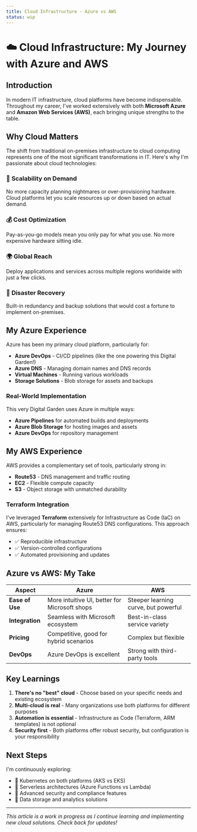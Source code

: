 ```yaml
---
title: Cloud Infrastructure - Azure vs AWS
status: wip
---
```


# ☁️ Cloud Infrastructure: My Journey with Azure and AWS

## Introduction

In modern IT infrastructure, cloud platforms have become indispensable. Throughout my career, I've worked extensively with both **Microsoft Azure** and **Amazon Web Services (AWS)**, each bringing unique strengths to the table.

## Why Cloud Matters

The shift from traditional on-premises infrastructure to cloud computing represents one of the most significant transformations in IT. Here's why I'm passionate about cloud technologies:

### 🚀 **Scalability on Demand**
No more capacity planning nightmares or over-provisioning hardware. Cloud platforms let you scale resources up or down based on actual demand.

### 💰 **Cost Optimization**
Pay-as-you-go models mean you only pay for what you use. No more expensive hardware sitting idle.

### 🌍 **Global Reach**
Deploy applications and services across multiple regions worldwide with just a few clicks.

### 🔄 **Disaster Recovery**
Built-in redundancy and backup solutions that would cost a fortune to implement on-premises.

## My Azure Experience

Azure has been my primary cloud platform, particularly for:

- **Azure DevOps** - CI/CD pipelines (like the one powering this Digital Garden!)
- **Azure DNS** - Managing domain names and DNS records
- **Virtual Machines** - Running various workloads
- **Storage Solutions** - Blob storage for assets and backups

### Real-World Implementation

This very Digital Garden uses Azure in multiple ways:
- **Azure Pipelines** for automated builds and deployments
- **Azure Blob Storage** for hosting images and assets
- **Azure DevOps** for repository management

## My AWS Experience

AWS provides a complementary set of tools, particularly strong in:

- **Route53** - DNS management and traffic routing
- **EC2** - Flexible compute capacity
- **S3** - Object storage with unmatched durability

### Terraform Integration

I've leveraged **Terraform** extensively for Infrastructure as Code (IaC) on AWS, particularly for managing Route53 DNS configurations. This approach ensures:

- ✅ Reproducible infrastructure
- ✅ Version-controlled configurations
- ✅ Automated provisioning and updates

## Azure vs AWS: My Take

| Aspect | Azure | AWS |
|--------|-------|-----|
| **Ease of Use** | More intuitive UI, better for Microsoft shops | Steeper learning curve, but powerful |
| **Integration** | Seamless with Microsoft ecosystem | Best-in-class service variety |
| **Pricing** | Competitive, good for hybrid scenarios | Complex but flexible |
| **DevOps** | Azure DevOps is excellent | Strong with third-party tools |

## Key Learnings

1. **There's no "best" cloud** - Choose based on your specific needs and existing ecosystem
2. **Multi-cloud is real** - Many organizations use both platforms for different purposes
3. **Automation is essential** - Infrastructure as Code (Terraform, ARM templates) is not optional
4. **Security first** - Both platforms offer robust security, but configuration is your responsibility

## Next Steps

I'm continuously exploring:
- 🔄 Kubernetes on both platforms (AKS vs EKS)
- 🤖 Serverless architectures (Azure Functions vs Lambda)
- 🔐 Advanced security and compliance features
- 💾 Data storage and analytics solutions

---

*This article is a work in progress as I continue learning and implementing new cloud solutions. Check back for updates!*
